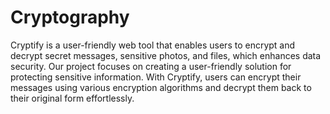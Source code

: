 # Cryptography
Cryptify is a user-friendly web tool that enables users to encrypt and decrypt secret messages, sensitive photos, and files, which enhances data security. Our project focuses on creating a user-friendly solution for protecting sensitive information. With Cryptify, users can encrypt their messages using various encryption algorithms and decrypt them back to their original form effortlessly.
